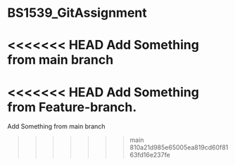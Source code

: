 # BS1539_GitAssignment
<<<<<<< HEAD
Add Something from main branch
=======
<<<<<<< HEAD
Add Something from Feature-branch.
=======
Add Something from main branch
>>>>>>> main
>>>>>>> 810a21d985e65005ea819cd60f8163fd16e237fe
